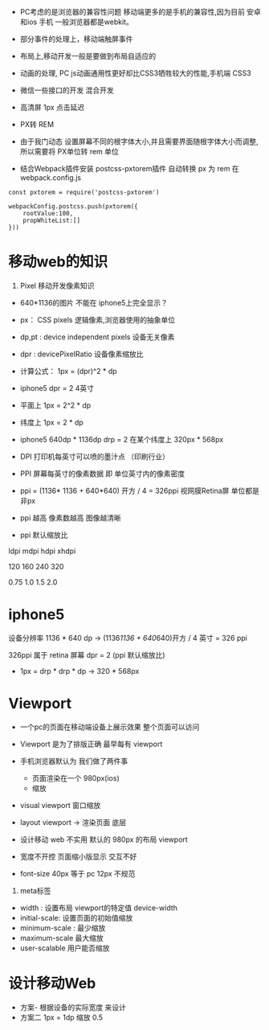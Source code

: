 * PC考虑的是浏览器的兼容性问题 移动端更多的是手机的兼容性,因为目前 安卓和ios 手机 一般浏览器都是webkit。
* 部分事件的处理上，移动端触屏事件
* 布局上,移动开发一般是要做到布局自适应的
* 动画的处理, PC js动画通用性更好却比CSS3牺牲较大的性能,手机端 CSS3
* 微信一些接口的开发  混合开发 
* 高清屏  1px 点击延迟



* PX转 REM
* 由于我门动态 设置屏幕不同的根字体大小,并且需要界面随根字体大小而调整,所以需要将 PX单位转 rem 单位

* 结合Webpack插件安装 postcss-pxtorem插件 自动转换 px 为 rem  在 webpack.config.js 

```
const pxtorem = require('postcss-pxtorem')

webpackConfig.postcss.push(pxtorem({
    rootValue:100,
    propWhiteList:[]
}))

```


# 移动web的知识

1. Pixel 移动开发像素知识

* 640*1136的图片 不能在 iphone5上完全显示？




* px： CSS pixels 逻辑像素,浏览器使用的抽象单位
* dp,pt : device independent pixels 设备无关像素
* dpr : devicePixeIRatio 设备像素缩放比

* 计算公式： 1px = (dpr)^2 * dp


* iphone5  dpr = 2    4英寸
* 平面上  1px = 2^2 * dp
* 纬度上  1px = 2 * dp


* iphone5   640dp * 1136dp   drp = 2 在某个纬度上   320px * 568px



* DPI 打印机每英寸可以喷的墨汁点 （印刷行业）
* PPI 屏幕每英寸的像素数据  即 单位英寸内的像素密度


* ppi = (1136* 1136 + 640*640) 开方  / 4 = 326ppi  视网膜Retina屏  单位都是 非px



* ppi 越高 像素数越高 图像越清晰


* ppi 默认缩放比    

ldpi    mdpi   hdpi   xhdpi

120     160    240     320

0.75     1.0    1.5     2.0



# iphone5 

设备分辨率 1136 * 640 dp   ->   (1136*1136 + 640*640)开方 / 4 英寸  = 326 ppi


326ppi 属于 retina 屏幕 dpr  = 2 (ppi 默认缩放比)

*  1px  = drp * drp  * dp    ->  320 * 568px




# Viewport

* 一个pc的页面在移动端设备上展示效果  整个页面可以访问

* Viewport 是为了排版正确   最早每有 viewport
* 手机浏览器默认为 我们做了两件事
    - 页面渲染在一个 980px(ios) 
    - 缩放


 * visual viewport  窗口缩放
 * layout viewport -> 渲染页面    底层

 * 设计移动 web  不实用 默认的 980px 的布局 viewport 
 * 宽度不开控  页面缩小版显示 交互不好
 * font-size 40px 等于 pc 12px  不规范



 1. meta标签
 * width : 设置布局 viewport的特定值  device-width
 * initial-scale: 设置页面的初始值缩放
 * minimum-scale :  最少缩放
 * maximum-scale    最大缩放
 *  user-scalable   用户能否缩放




# 设计移动Web
* 方案-  根据设备的实际宽度 来设计 
* 方案二   1px = 1dp   缩放 0.5  